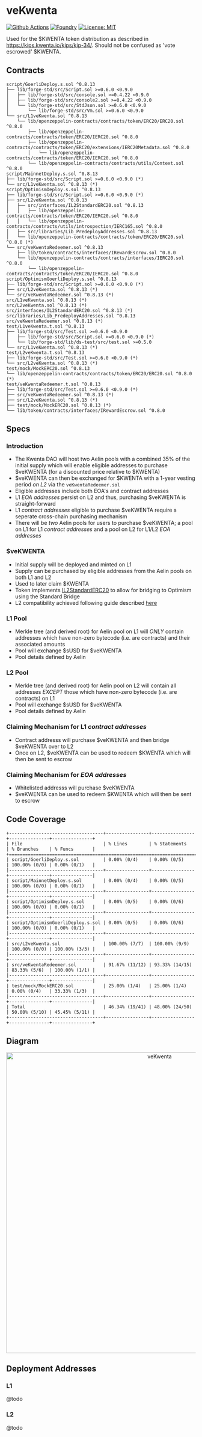# veKwenta

[![Github Actions][gha-badge]][gha] 
[![Foundry][foundry-badge]][foundry] 
[![License: MIT][license-badge]][license]

[gha]: https://github.com/Kwenta/veKWENTA/actions
[gha-badge]: https://github.com/Kwenta/veKWENTA/actions/workflows/Tests.yml/badge.svg
[foundry]: https://getfoundry.sh/
[foundry-badge]: https://img.shields.io/badge/Built%20with-Foundry-FFDB1C.svg
[license]: https://opensource.org/licenses/MIT
[license-badge]: https://img.shields.io/badge/License-MIT-blue.svg


Used for the $KWENTA token distribution as described in https://kips.kwenta.io/kips/kip-34/. Should not be confused as 'vote escrowed' $KWENTA.

## Contracts

```
script/GoerliDeploy.s.sol ^0.8.13
├── lib/forge-std/src/Script.sol >=0.6.0 <0.9.0
│   ├── lib/forge-std/src/console.sol >=0.4.22 <0.9.0
│   ├── lib/forge-std/src/console2.sol >=0.4.22 <0.9.0
│   └── lib/forge-std/src/StdJson.sol >=0.6.0 <0.9.0
│       └── lib/forge-std/src/Vm.sol >=0.6.0 <0.9.0
└── src/L1veKwenta.sol ^0.8.13
    └── lib/openzeppelin-contracts/contracts/token/ERC20/ERC20.sol ^0.8.0
        ├── lib/openzeppelin-contracts/contracts/token/ERC20/IERC20.sol ^0.8.0
        ├── lib/openzeppelin-contracts/contracts/token/ERC20/extensions/IERC20Metadata.sol ^0.8.0
        │   └── lib/openzeppelin-contracts/contracts/token/ERC20/IERC20.sol ^0.8.0
        └── lib/openzeppelin-contracts/contracts/utils/Context.sol ^0.8.0
script/MainnetDeploy.s.sol ^0.8.13
├── lib/forge-std/src/Script.sol >=0.6.0 <0.9.0 (*)
└── src/L1veKwenta.sol ^0.8.13 (*)
script/OptimismDeploy.s.sol ^0.8.13
├── lib/forge-std/src/Script.sol >=0.6.0 <0.9.0 (*)
├── src/L2veKwenta.sol ^0.8.13
│   ├── src/interfaces/IL2StandardERC20.sol ^0.8.13
│   │   ├── lib/openzeppelin-contracts/contracts/token/ERC20/IERC20.sol ^0.8.0
│   │   └── lib/openzeppelin-contracts/contracts/utils/introspection/IERC165.sol ^0.8.0
│   ├── src/libraries/Lib_PredeployAddresses.sol ^0.8.13
│   └── lib/openzeppelin-contracts/contracts/token/ERC20/ERC20.sol ^0.8.0 (*)
└── src/veKwentaRedeemer.sol ^0.8.13
    ├── lib/token/contracts/interfaces/IRewardEscrow.sol ^0.8.0
    └── lib/openzeppelin-contracts/contracts/interfaces/IERC20.sol ^0.8.0
        └── lib/openzeppelin-contracts/contracts/token/ERC20/IERC20.sol ^0.8.0
script/OptimismGoerliDeploy.s.sol ^0.8.13
├── lib/forge-std/src/Script.sol >=0.6.0 <0.9.0 (*)
├── src/L2veKwenta.sol ^0.8.13 (*)
└── src/veKwentaRedeemer.sol ^0.8.13 (*)
src/L1veKwenta.sol ^0.8.13 (*)
src/L2veKwenta.sol ^0.8.13 (*)
src/interfaces/IL2StandardERC20.sol ^0.8.13 (*)
src/libraries/Lib_PredeployAddresses.sol ^0.8.13
src/veKwentaRedeemer.sol ^0.8.13 (*)
test/L1veKwenta.t.sol ^0.8.13
├── lib/forge-std/src/Test.sol >=0.6.0 <0.9.0
│   ├── lib/forge-std/src/Script.sol >=0.6.0 <0.9.0 (*)
│   └── lib/forge-std/lib/ds-test/src/test.sol >=0.5.0
└── src/L1veKwenta.sol ^0.8.13 (*)
test/L2veKwenta.t.sol ^0.8.13
├── lib/forge-std/src/Test.sol >=0.6.0 <0.9.0 (*)
└── src/L2veKwenta.sol ^0.8.13 (*)
test/mock/MockERC20.sol ^0.8.13
└── lib/openzeppelin-contracts/contracts/token/ERC20/ERC20.sol ^0.8.0 (*)
test/veKwentaRedeemer.t.sol ^0.8.13
├── lib/forge-std/src/Test.sol >=0.6.0 <0.9.0 (*)
├── src/veKwentaRedeemer.sol ^0.8.13 (*)
├── src/L2veKwenta.sol ^0.8.13 (*)
├── test/mock/MockERC20.sol ^0.8.13 (*)
└── lib/token/contracts/interfaces/IRewardEscrow.sol ^0.8.0
```

## Specs

### Introduction

-  The Kwenta DAO will host two Aelin pools with a combined 35% of the initial supply which will enable eligible addresses to purchase $veKWENTA (for a discounted price relative to $KWENTA)
-  $veKWENTA can then be exchanged for $KWENTA with a 1-year vesting period _on L2_ via the `veKwentaRedeemer.sol`
-  Eligible addresses include both EOA's and contract addresses
-  L1 _EOA addresses_ persist on L2 and thus, purchasing $veKWENTA is straight-forward
-  L1 _contract addresses_ eligible to purchase $veKWENTA require a seperate cross-chain purchasing mechanism
-  There will be _two_ Aelin pools for users to purchase $veKWENTA; a pool on L1 for L1 _contract addresses_ and a pool on L2 for L1/L2 _EOA addresses_

### $veKWENTA

-  Initial supply will be deployed and minted on L1
-  Supply can be purchased by eligible addresses from the Aelin pools on both L1 and L2
-  Used to later claim $KWENTA
-  Token implements [IL2StandardERC20](https://github.com/ethereum-optimism/optimism/blob/develop/packages/contracts/contracts/standards/IL2StandardERC20.sol) to allow for bridging to Optimism using the Standard Bridge
-  L2 compatibility achieved following guide described [here](https://github.com/ethereum-optimism/optimism-tutorial/tree/main/standard-bridge-standard-token#deploying-a-standard-token)

### L1 Pool

-  Merkle tree (and derived root) for Aelin pool on L1 will _ONLY_ contain addresses which have non-zero bytecode (i.e. are contracts) and their associated amounts
-  Pool will exchange $sUSD for $veKWENTA
-  Pool details defined by Aelin

### L2 Pool

-  Merkle tree (and derived root) for Aelin pool on L2 will contain all addresses _EXCEPT_ those which have non-zero bytecode (i.e. are contracts) on L1
-  Pool will exchange $sUSD for $veKWENTA
-  Pool details defined by Aelin

### Claiming Mechanism for L1 _contract addresses_

-  Contract addresss will purchase $veKWENTA and then bridge $veKWENTA over to L2
-  Once on L2, $veKWENTA can be used to redeem $KWENTA which will then be sent to escrow

### Claiming Mechanism for _EOA addresses_

-  Whitelisted addresss will purchase $veKWENTA
-  $veKWENTA can be used to redeem $KWENTA which will then be sent to escrow

## Code Coverage

```
+-----------------------------------+----------------+----------------+---------------+---------------+
| File                              | % Lines        | % Statements   | % Branches    | % Funcs       |
+=====================================================================================================+
| script/GoerliDeploy.s.sol         | 0.00% (0/4)    | 0.00% (0/5)    | 100.00% (0/0) | 0.00% (0/1)   |
|-----------------------------------+----------------+----------------+---------------+---------------|
| script/MainnetDeploy.s.sol        | 0.00% (0/4)    | 0.00% (0/5)    | 100.00% (0/0) | 0.00% (0/1)   |
|-----------------------------------+----------------+----------------+---------------+---------------|
| script/OptimismDeploy.s.sol       | 0.00% (0/5)    | 0.00% (0/6)    | 100.00% (0/0) | 0.00% (0/1)   |
|-----------------------------------+----------------+----------------+---------------+---------------|
| script/OptimismGoerliDeploy.s.sol | 0.00% (0/5)    | 0.00% (0/6)    | 100.00% (0/0) | 0.00% (0/1)   |
|-----------------------------------+----------------+----------------+---------------+---------------|
| src/L2veKwenta.sol                | 100.00% (7/7)  | 100.00% (9/9)  | 100.00% (0/0) | 100.00% (3/3) |
|-----------------------------------+----------------+----------------+---------------+---------------|
| src/veKwentaRedeemer.sol          | 91.67% (11/12) | 93.33% (14/15) | 83.33% (5/6)  | 100.00% (1/1) |
|-----------------------------------+----------------+----------------+---------------+---------------|
| test/mock/MockERC20.sol           | 25.00% (1/4)   | 25.00% (1/4)   | 0.00% (0/4)   | 33.33% (1/3)  |
|-----------------------------------+----------------+----------------+---------------+---------------|
| Total                             | 46.34% (19/41) | 48.00% (24/50) | 50.00% (5/10) | 45.45% (5/11) |
+-----------------------------------+----------------+----------------+---------------+---------------+
```

## Diagram

<p align="center">
  <img src="/veKWENTA_1.jpg" width="800" height="800" alt="veKwenta"/>
</p>

## Deployment Addresses

### L1

@todo

### L2

@todo
